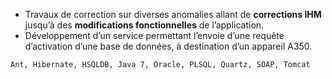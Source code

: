 - Travaux de correction sur diverses anomalies allant de **corrections IHM** jusqu’à des **modifications fonctionnelles** de l’application.
- Développement d’un service permettant l’envoie d’une requête d’activation d’une base de données, à destination d’un appareil A350.

```text
Ant, Hibernate, HSQLDB, Java 7, Oracle, PLSQL, Quartz, SOAP, Tomcat
```

